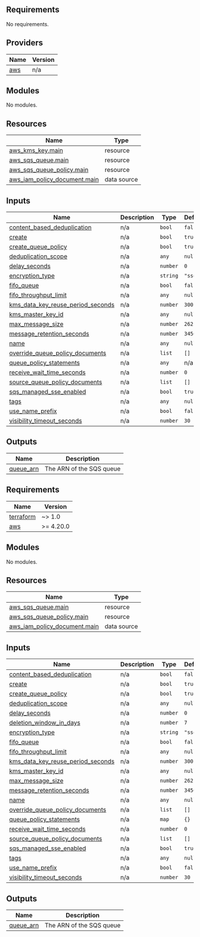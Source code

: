 ## Requirements

No requirements.

## Providers

| Name | Version |
|------|---------|
| <a name="provider_aws"></a> [aws](#provider\_aws) | n/a |

## Modules

No modules.

## Resources

| Name | Type |
|------|------|
| [aws_kms_key.main](https://registry.terraform.io/providers/hashicorp/aws/latest/docs/resources/kms_key) | resource |
| [aws_sqs_queue.main](https://registry.terraform.io/providers/hashicorp/aws/latest/docs/resources/sqs_queue) | resource |
| [aws_sqs_queue_policy.main](https://registry.terraform.io/providers/hashicorp/aws/latest/docs/resources/sqs_queue_policy) | resource |
| [aws_iam_policy_document.main](https://registry.terraform.io/providers/hashicorp/aws/latest/docs/data-sources/iam_policy_document) | data source |

## Inputs

| Name | Description | Type | Default | Required |
|------|-------------|------|---------|:--------:|
| <a name="input_content_based_deduplication"></a> [content\_based\_deduplication](#input\_content\_based\_deduplication) | n/a | `bool` | `false` | no |
| <a name="input_create"></a> [create](#input\_create) | n/a | `bool` | `true` | no |
| <a name="input_create_queue_policy"></a> [create\_queue\_policy](#input\_create\_queue\_policy) | n/a | `bool` | `true` | no |
| <a name="input_deduplication_scope"></a> [deduplication\_scope](#input\_deduplication\_scope) | n/a | `any` | `null` | no |
| <a name="input_delay_seconds"></a> [delay\_seconds](#input\_delay\_seconds) | n/a | `number` | `0` | no |
| <a name="input_encryption_type"></a> [encryption\_type](#input\_encryption\_type) | n/a | `string` | `"sse"` | no |
| <a name="input_fifo_queue"></a> [fifo\_queue](#input\_fifo\_queue) | n/a | `bool` | `false` | no |
| <a name="input_fifo_throughput_limit"></a> [fifo\_throughput\_limit](#input\_fifo\_throughput\_limit) | n/a | `any` | `null` | no |
| <a name="input_kms_data_key_reuse_period_seconds"></a> [kms\_data\_key\_reuse\_period\_seconds](#input\_kms\_data\_key\_reuse\_period\_seconds) | n/a | `number` | `300` | no |
| <a name="input_kms_master_key_id"></a> [kms\_master\_key\_id](#input\_kms\_master\_key\_id) | n/a | `any` | `null` | no |
| <a name="input_max_message_size"></a> [max\_message\_size](#input\_max\_message\_size) | n/a | `number` | `262144` | no |
| <a name="input_message_retention_seconds"></a> [message\_retention\_seconds](#input\_message\_retention\_seconds) | n/a | `number` | `345600` | no |
| <a name="input_name"></a> [name](#input\_name) | n/a | `any` | `null` | no |
| <a name="input_override_queue_policy_documents"></a> [override\_queue\_policy\_documents](#input\_override\_queue\_policy\_documents) | n/a | `list` | `[]` | no |
| <a name="input_queue_policy_statements"></a> [queue\_policy\_statements](#input\_queue\_policy\_statements) | n/a | `any` | n/a | yes |
| <a name="input_receive_wait_time_seconds"></a> [receive\_wait\_time\_seconds](#input\_receive\_wait\_time\_seconds) | n/a | `number` | `0` | no |
| <a name="input_source_queue_policy_documents"></a> [source\_queue\_policy\_documents](#input\_source\_queue\_policy\_documents) | n/a | `list` | `[]` | no |
| <a name="input_sqs_managed_sse_enabled"></a> [sqs\_managed\_sse\_enabled](#input\_sqs\_managed\_sse\_enabled) | n/a | `bool` | `true` | no |
| <a name="input_tags"></a> [tags](#input\_tags) | n/a | `any` | `null` | no |
| <a name="input_use_name_prefix"></a> [use\_name\_prefix](#input\_use\_name\_prefix) | n/a | `bool` | `false` | no |
| <a name="input_visibility_timeout_seconds"></a> [visibility\_timeout\_seconds](#input\_visibility\_timeout\_seconds) | n/a | `number` | `30` | no |

## Outputs

| Name | Description |
|------|-------------|
| <a name="output_queue_arn"></a> [queue\_arn](#output\_queue\_arn) | The ARN of the SQS queue |

<!-- BEGIN_TF_DOCS -->
## Requirements

| Name | Version |
|------|---------|
| <a name="requirement_terraform"></a> [terraform](#requirement\_terraform) | ~> 1.0 |
| <a name="requirement_aws"></a> [aws](#requirement\_aws) | >= 4.20.0 |

## Modules

No modules.

## Resources

| Name | Type |
|------|------|
| [aws_sqs_queue.main](https://registry.terraform.io/providers/hashicorp/aws/latest/docs/resources/sqs_queue) | resource |
| [aws_sqs_queue_policy.main](https://registry.terraform.io/providers/hashicorp/aws/latest/docs/resources/sqs_queue_policy) | resource |
| [aws_iam_policy_document.main](https://registry.terraform.io/providers/hashicorp/aws/latest/docs/data-sources/iam_policy_document) | data source |

## Inputs

| Name | Description | Type | Default | Required |
|------|-------------|------|---------|:--------:|
| <a name="input_content_based_deduplication"></a> [content\_based\_deduplication](#input\_content\_based\_deduplication) | n/a | `bool` | `false` | no |
| <a name="input_create"></a> [create](#input\_create) | n/a | `bool` | `true` | no |
| <a name="input_create_queue_policy"></a> [create\_queue\_policy](#input\_create\_queue\_policy) | n/a | `bool` | `true` | no |
| <a name="input_deduplication_scope"></a> [deduplication\_scope](#input\_deduplication\_scope) | n/a | `any` | `null` | no |
| <a name="input_delay_seconds"></a> [delay\_seconds](#input\_delay\_seconds) | n/a | `number` | `0` | no |
| <a name="input_deletion_window_in_days"></a> [deletion\_window\_in\_days](#input\_deletion\_window\_in\_days) | n/a | `number` | `7` | no |
| <a name="input_encryption_type"></a> [encryption\_type](#input\_encryption\_type) | n/a | `string` | `"sse"` | no |
| <a name="input_fifo_queue"></a> [fifo\_queue](#input\_fifo\_queue) | n/a | `bool` | `false` | no |
| <a name="input_fifo_throughput_limit"></a> [fifo\_throughput\_limit](#input\_fifo\_throughput\_limit) | n/a | `any` | `null` | no |
| <a name="input_kms_data_key_reuse_period_seconds"></a> [kms\_data\_key\_reuse\_period\_seconds](#input\_kms\_data\_key\_reuse\_period\_seconds) | n/a | `number` | `300` | no |
| <a name="input_kms_master_key_id"></a> [kms\_master\_key\_id](#input\_kms\_master\_key\_id) | n/a | `any` | `null` | no |
| <a name="input_max_message_size"></a> [max\_message\_size](#input\_max\_message\_size) | n/a | `number` | `262144` | no |
| <a name="input_message_retention_seconds"></a> [message\_retention\_seconds](#input\_message\_retention\_seconds) | n/a | `number` | `345600` | no |
| <a name="input_name"></a> [name](#input\_name) | n/a | `any` | `null` | no |
| <a name="input_override_queue_policy_documents"></a> [override\_queue\_policy\_documents](#input\_override\_queue\_policy\_documents) | n/a | `list` | `[]` | no |
| <a name="input_queue_policy_statements"></a> [queue\_policy\_statements](#input\_queue\_policy\_statements) | n/a | `map` | `{}` | no |
| <a name="input_receive_wait_time_seconds"></a> [receive\_wait\_time\_seconds](#input\_receive\_wait\_time\_seconds) | n/a | `number` | `0` | no |
| <a name="input_source_queue_policy_documents"></a> [source\_queue\_policy\_documents](#input\_source\_queue\_policy\_documents) | n/a | `list` | `[]` | no |
| <a name="input_sqs_managed_sse_enabled"></a> [sqs\_managed\_sse\_enabled](#input\_sqs\_managed\_sse\_enabled) | n/a | `bool` | `true` | no |
| <a name="input_tags"></a> [tags](#input\_tags) | n/a | `any` | `null` | no |
| <a name="input_use_name_prefix"></a> [use\_name\_prefix](#input\_use\_name\_prefix) | n/a | `bool` | `false` | no |
| <a name="input_visibility_timeout_seconds"></a> [visibility\_timeout\_seconds](#input\_visibility\_timeout\_seconds) | n/a | `number` | `30` | no |

## Outputs

| Name | Description |
|------|-------------|
| <a name="output_queue_arn"></a> [queue\_arn](#output\_queue\_arn) | The ARN of the SQS queue |
<!-- END_TF_DOCS -->